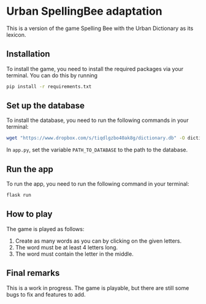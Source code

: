 # Urban SpellingBee adaptation

This is a version of the game Spelling Bee with the Urban Dictionary as its lexicon.

## Installation

To install the game, you need to install the required packages via your terminal. You can do this by running

```bash
pip install -r requirements.txt
```

## Set up the database

To install the database, you need to run the following commands in your terminal:

```bash
wget "https://www.dropbox.com/s/tiqdlgzbo40ak8g/dictionary.db" -O dictionary.db
```

In `app.py`, set the variable `PATH_TO_DATABASE` to the path to the database.

## Run the app

To run the app, you need to run the following command in your terminal:

```bash
flask run
```

## How to play

The game is played as follows:

1. Create as many words as you can by clicking on the given letters.
2. The word must be at least 4 letters long.
3. The word must contain the letter in the middle.

## Final remarks

This is a work in progress. The game is playable, but there are still some bugs to fix and features to add.
